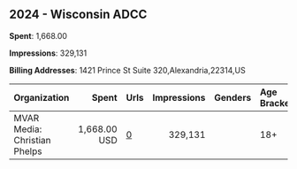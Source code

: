 ## 2024 - Wisconsin ADCC 
**Spent**: 1,668.00

**Impressions**: 329,131

**Billing Addresses**: 1421 Prince St Suite 320,Alexandria,22314,US

|Organization|Spent|Urls|Impressions|Genders|Age Brackets|Country Codes|
|:---|---:|:---|---:|:---|:---|:---|
|MVAR Media: Christian Phelps|1,668.00 USD|[0](https://www.snap.com/political-ads/asset/b177088bb56f723ea46c7c646bfc5b569ec29ae786204ebaf10a7d261532d89b?mediaType=mp4)|329,131||18+|united states|
